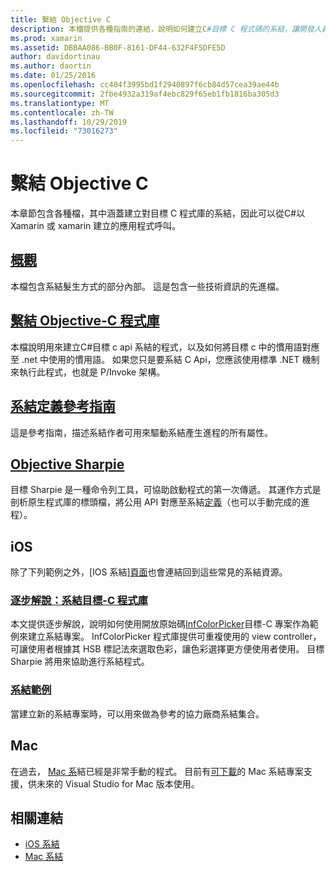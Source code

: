 ```yaml
---
title: 繫結 Objective C
description: 本檔提供各種指南的連結，說明如何建立C#目標 C 程式碼的系結，讓開發人員能夠在 Xamarin 應用程式中使用現成的程式庫。
ms.prod: xamarin
ms.assetid: DBBAA086-BB0F-8161-DF44-632F4F5DFE5D
author: davidortinau
ms.author: daortin
ms.date: 01/25/2016
ms.openlocfilehash: cc404f3995bd1f2940897f6cb84d57cea39ae44b
ms.sourcegitcommit: 2fbe4932a319af4ebc829f65eb1fb1816ba305d3
ms.translationtype: MT
ms.contentlocale: zh-TW
ms.lasthandoff: 10/29/2019
ms.locfileid: "73016273"
---
```

# <a name="binding-objective-c"></a>繫結 Objective C

本章節包含各種檔，其中涵蓋建立對目標 C 程式庫的系結，因此可以從C#以 Xamarin 或 xamarin 建立的應用程式呼叫。

## <a name="overviewcross-platformmaciosbindingoverviewmd"></a>[概觀](~/cross-platform/macios/binding/overview.md)

本檔包含系結髮生方式的部分內部。 這是包含一些技術資訊的先進檔。

## <a name="binding-objective-c-librariescross-platformmaciosbindingobjective-c-librariesmd"></a>[繫結 Objective-C 程式庫](~/cross-platform/macios/binding/objective-c-libraries.md)

本檔說明用來建立C#目標 c api 系結的程式，以及如何將目標 c 中的慣用語對應至 .net 中使用的慣用語。
如果您只是要系結 C Api，您應該使用標準 .NET 機制來執行此程式，也就是 P/Invoke 架構。

## <a name="binding-definition-reference-guidecross-platformmaciosbindingbinding-types-referencemd"></a>[系結定義參考指南](~/cross-platform/macios/binding/binding-types-reference.md)

這是參考指南，描述系結作者可用來驅動系結產生進程的所有屬性。

## <a name="objective-sharpiecross-platformmaciosbindingobjective-sharpieindexmd"></a>[Objective Sharpie](~/cross-platform/macios/binding/objective-sharpie/index.md)

目標 Sharpie 是一種命令列工具，可協助啟動程式的第一次傳遞。 其運作方式是剖析原生程式庫的標頭檔，將公用 API 對應至系結[定義](~/cross-platform/macios/binding/objective-c-libraries.md)（也可以手動完成的進程）。

## <a name="ios"></a>iOS

除了下列範例之外，[IOS 系結][頁面](~/ios/platform/binding-objective-c/index.md)也會連結回到這些常見的系結資源。

### <a name="walkthrough-binding-an-objective-c-libraryiosplatformbinding-objective-cwalkthroughmd"></a>[逐步解說：系結目標-C 程式庫](~/ios/platform/binding-objective-c/walkthrough.md)

本文提供逐步解說，說明如何使用開放原始碼[InfColorPicker](https://github.com/InfinitApps/InfColorPicker)目標-C 專案作為範例來建立系結專案。 InfColorPicker 程式庫提供可重複使用的 view controller，可讓使用者根據其 HSB 標記法來選取色彩，讓色彩選擇更方便使用者使用。 目標 Sharpie 將用來協助進行系結程式。

### <a name="binding-sampleshttpsgithubcommonomonotouch-bindings"></a>[系結範例](https://github.com/mono/monotouch-bindings)

當建立新的系結專案時，可以用來做為參考的協力廠商系結集合。

## <a name="mac"></a>Mac

在過去， [Mac 系](~/mac/platform/binding.md)結已經是非常手動的程式。 目前有[可下載](https://forums.xamarin.com/discussion/59760/xamarin-mac-binding-project-preview)的 Mac 系結專案支援，供未來的 Visual Studio for Mac 版本使用。

## <a name="related-links"></a>相關連結

- [iOS 系結](~/ios/platform/binding-objective-c/index.md)
- [Mac 系結](~/mac/platform/binding.md)
